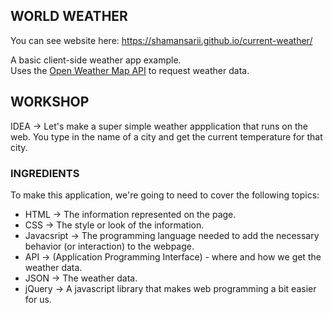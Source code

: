 WORLD WEATHER
-------------

You can see website here:  https://shamansarii.github.io/current-weather/

A basic client-side weather app example.  
Uses the [Open Weather Map API](http://openweathermap.org/api) to request weather data.

## WORKSHOP

IDEA -> Let's make a super simple weather appplication that runs on the web. You type in the name of a city and get the current temperature for that city. 

### INGREDIENTS
To make this application, we're going to need to cover the following topics:
  * HTML -> The information represented on the page.
  * CSS -> The style or look of the information.
  * Javacsript -> The programming language needed to add the necessary behavior (or interaction) to the webpage.
  * API -> (Application Programming Interface) - where and how we get the weather data.
  * JSON -> The weather data.
  * jQuery -> A javascript library that makes web programming a bit easier for us.
